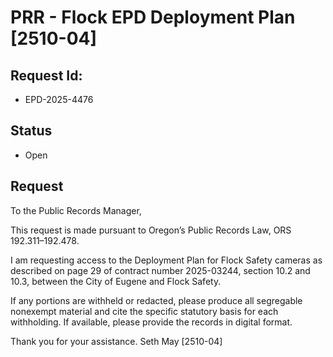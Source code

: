# PRR - Flock EPD Deployment Plan [2510-04]

## Request Id:
* EPD-2025-4476

## Status
* Open

## Request 
To the Public Records Manager,

This request is made pursuant to Oregon’s Public Records Law, ORS 192.311–192.478.

I am requesting access to the Deployment Plan for Flock Safety cameras as described on page 29 of contract number 2025-03244, section 10.2 and 10.3, between the City of Eugene and Flock Safety.

If any portions are withheld or redacted, please produce all segregable nonexempt material and cite the specific statutory basis for each withholding. If available, please provide the records in digital format. 

Thank you for your assistance.
Seth May
[2510-04]



